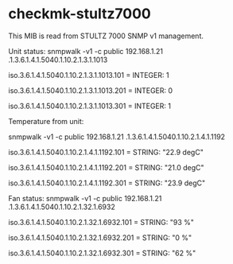 # checkmk-stultz7000

This MIB is read from STULTZ 7000 SNMP v1 management. 


Unit status:
snmpwalk -v1 -c public 192.168.1.21   .1.3.6.1.4.1.5040.1.10.2.1.3.1.1013

iso.3.6.1.4.1.5040.1.10.2.1.3.1.1013.101 = INTEGER: 1

iso.3.6.1.4.1.5040.1.10.2.1.3.1.1013.201 = INTEGER: 0

iso.3.6.1.4.1.5040.1.10.2.1.3.1.1013.301 = INTEGER: 1


Temperature from unit:

snmpwalk -v1 -c public 192.168.1.21   .1.3.6.1.4.1.5040.1.10.2.1.4.1.1192

iso.3.6.1.4.1.5040.1.10.2.1.4.1.1192.101 = STRING: "22.9 degC"

iso.3.6.1.4.1.5040.1.10.2.1.4.1.1192.201 = STRING: "21.0 degC"

iso.3.6.1.4.1.5040.1.10.2.1.4.1.1192.301 = STRING: "23.9 degC"


Fan status:
snmpwalk -v1 -c public 192.168.1.21 .1.3.6.1.4.1.5040.1.10.2.1.32.1.6932

iso.3.6.1.4.1.5040.1.10.2.1.32.1.6932.101 = STRING: "93 %"

iso.3.6.1.4.1.5040.1.10.2.1.32.1.6932.201 = STRING: "0 %"

iso.3.6.1.4.1.5040.1.10.2.1.32.1.6932.301 = STRING: "62 %"

